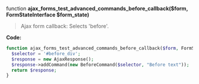 function **ajax_forms_test_advanced_commands_before_callback($form, FormStateInterface $form_state)**

> Ajax form callback: Selects 'before'.

**Code:**
```php
function ajax_forms_test_advanced_commands_before_callback($form, FormStateInterface $form_state) {
  $selector = '#before_div';
  $response = new AjaxResponse();
  $response->addCommand(new BeforeCommand($selector, "Before text"));
  return $response;
}
```
